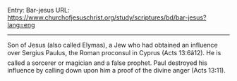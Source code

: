Entry: Bar-jesus
URL: https://www.churchofjesuschrist.org/study/scriptures/bd/bar-jesus?lang=eng

---

Son of Jesus (also called Elymas), a Jew who had obtained an influence over Sergius Paulus, the Roman proconsul in Cyprus (Acts 13:6â12). He is called a sorcerer or magician and a false prophet. Paul destroyed his influence by calling down upon him a proof of the divine anger (Acts 13:11).
